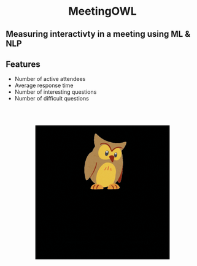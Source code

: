 <h1 align="center"> MeetingOWL</h1>

<p>
<h2> Measuring interactivty in a meeting using ML & NLP </h2> 
<!-- This application aims to classify the interactiveness of meetings based on the audio of the meeting -->
</p>

<p>
<h2> Features </h2> 
 <ul>
  <li> Number of active attendees </li>
  <li> Average response time </li>
  <li> Number of interesting questions </li>
  <li> Number of difficult questions </li> 
 </ul>
</p>
<br/><br/>
<p align="center">
  <img src="https://github.com/VaibhaveS/MeetingOWL/blob/main/LOGO4.gif" width="350" title="hover text">
</p>

